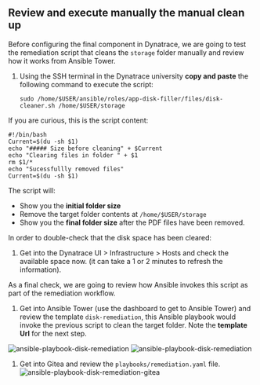 ## Review and execute manually the manual clean up

Before configuring the final component in Dynatrace, we are going to test the remediation script that cleans the `storage` folder manually and review how it works from Ansible Tower.

1. Using the SSH terminal in the Dynatrace university **copy and paste** the following command to execute the script:

   ```(bash)
   sudo /home/$USER/ansible/roles/app-disk-filler/files/disk-cleaner.sh /home/$USER/storage
   ```

If you are curious, this is the script content:

```(bash)
#!/bin/bash
Current=$(du -sh $1)
echo "##### Size before cleaning" + $Current
echo "Clearing files in folder " + $1
rm $1/*
echo "Sucessfullly removed files"
Current=$(du -sh $1)
```

The script will:

- Show you the **initial folder size**
- Remove the target folder contents at `/home/$USER/storage`
- Show you the **final folder size** after the PDF files have been removed.

In order to double-check that the disk space has been cleared:

1. Get into the Dynatrace UI > Infrastructure > Hosts and check the available space now. (it can take a 1 or 2 minutes to refresh the information).

As a final check, we are going to review how Ansible invokes this script as part of the remediation workflow.

1. Get into Ansible Tower (use the dashboard to get to Ansible Tower) and review the template `disk-remediation`, this Ansible playbook would invoke the previous script to clean the target folder. Note the **template Url** for the next step.

![ansible-playbook-disk-remediation](../../assets/images/04-04-ansible-playbook.png)
![ansible-playbook-disk-remediation](../../assets/images/04-04-ansible-playbook-2.png)

1. Get into Gitea and review the `playbooks/remediation.yaml` file.
   ![ansible-playbook-disk-remediation-gitea](../../assets/images/04-04-gitea.png)
